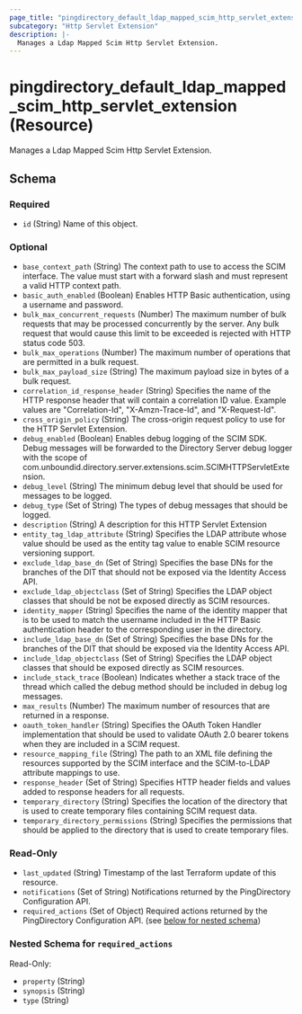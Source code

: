 ```yaml
---
page_title: "pingdirectory_default_ldap_mapped_scim_http_servlet_extension Resource - terraform-provider-pingdirectory"
subcategory: "Http Servlet Extension"
description: |-
  Manages a Ldap Mapped Scim Http Servlet Extension.
---
```


# pingdirectory_default_ldap_mapped_scim_http_servlet_extension (Resource)

Manages a Ldap Mapped Scim Http Servlet Extension.



<!-- schema generated by tfplugindocs -->
## Schema

### Required

- `id` (String) Name of this object.

### Optional

- `base_context_path` (String) The context path to use to access the SCIM interface. The value must start with a forward slash and must represent a valid HTTP context path.
- `basic_auth_enabled` (Boolean) Enables HTTP Basic authentication, using a username and password.
- `bulk_max_concurrent_requests` (Number) The maximum number of bulk requests that may be processed concurrently by the server. Any bulk request that would cause this limit to be exceeded is rejected with HTTP status code 503.
- `bulk_max_operations` (Number) The maximum number of operations that are permitted in a bulk request.
- `bulk_max_payload_size` (String) The maximum payload size in bytes of a bulk request.
- `correlation_id_response_header` (String) Specifies the name of the HTTP response header that will contain a correlation ID value. Example values are "Correlation-Id", "X-Amzn-Trace-Id", and "X-Request-Id".
- `cross_origin_policy` (String) The cross-origin request policy to use for the HTTP Servlet Extension.
- `debug_enabled` (Boolean) Enables debug logging of the SCIM SDK. Debug messages will be forwarded to the Directory Server debug logger with the scope of com.unboundid.directory.server.extensions.scim.SCIMHTTPServletExtension.
- `debug_level` (String) The minimum debug level that should be used for messages to be logged.
- `debug_type` (Set of String) The types of debug messages that should be logged.
- `description` (String) A description for this HTTP Servlet Extension
- `entity_tag_ldap_attribute` (String) Specifies the LDAP attribute whose value should be used as the entity tag value to enable SCIM resource versioning support.
- `exclude_ldap_base_dn` (Set of String) Specifies the base DNs for the branches of the DIT that should not be exposed via the Identity Access API.
- `exclude_ldap_objectclass` (Set of String) Specifies the LDAP object classes that should be not be exposed directly as SCIM resources.
- `identity_mapper` (String) Specifies the name of the identity mapper that is to be used to match the username included in the HTTP Basic authentication header to the corresponding user in the directory.
- `include_ldap_base_dn` (Set of String) Specifies the base DNs for the branches of the DIT that should be exposed via the Identity Access API.
- `include_ldap_objectclass` (Set of String) Specifies the LDAP object classes that should be exposed directly as SCIM resources.
- `include_stack_trace` (Boolean) Indicates whether a stack trace of the thread which called the debug method should be included in debug log messages.
- `max_results` (Number) The maximum number of resources that are returned in a response.
- `oauth_token_handler` (String) Specifies the OAuth Token Handler implementation that should be used to validate OAuth 2.0 bearer tokens when they are included in a SCIM request.
- `resource_mapping_file` (String) The path to an XML file defining the resources supported by the SCIM interface and the SCIM-to-LDAP attribute mappings to use.
- `response_header` (Set of String) Specifies HTTP header fields and values added to response headers for all requests.
- `temporary_directory` (String) Specifies the location of the directory that is used to create temporary files containing SCIM request data.
- `temporary_directory_permissions` (String) Specifies the permissions that should be applied to the directory that is used to create temporary files.

### Read-Only

- `last_updated` (String) Timestamp of the last Terraform update of this resource.
- `notifications` (Set of String) Notifications returned by the PingDirectory Configuration API.
- `required_actions` (Set of Object) Required actions returned by the PingDirectory Configuration API. (see [below for nested schema](#nestedatt--required_actions))

<a id="nestedatt--required_actions"></a>
### Nested Schema for `required_actions`

Read-Only:

- `property` (String)
- `synopsis` (String)
- `type` (String)



